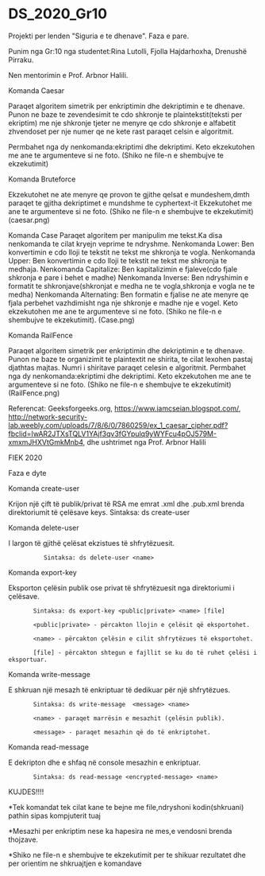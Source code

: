 # DS_2020_Gr10
Projekti per lenden "Siguria e te dhenave".
Faza e pare.

Punim nga Gr:10 nga studentet:Rina Lutolli,
                              Fjolla Hajdarhoxha,
                              Drenushë Pirraku.

Nen mentorimin e Prof. Arbnor Halili.


Komanda Caesar 

Paraqet algoritem simetrik per enkriptimin dhe dekriptimin e te dhenave.
Punon ne baze te zevendesimit te cdo shkronje te plaintekstit(teksti per ekriptim) me nje shkronje tjeter 
ne menyre qe cdo shkronje e alfabetit zhvendoset per nje numer qe ne kete rast paraqet celsin e algoritmit.

Permbahet nga dy nenkomanda:ekriptimi dhe dekriptimi.
Keto ekzekutohen me ane te argumenteve si ne foto.
(Shiko ne file-n e shembujve te ekzekutimit)

Komanda Bruteforce

Ekzekutohet ne ate menyre qe provon te gjithe qelsat e mundeshem,dmth paraqet te gjitha dekriptimet e mundshme 
te cyphertext-it
Ekzekutohet me ane te argumenteve si ne foto.
(Shiko ne file-n e shembujve te ekzekutimit)
(caesar.png)


Komanda Case 
Paraqet algoritem per manipulim me tekst.Ka disa nenkomanda te cilat kryejn veprime te ndryshme.
Nenkomanda Lower:
Ben konvertimin e cdo lloji te tekstit ne tekst me shkronja te vogla.
Nenkomanda Upper:
Ben konvertimin e cdo lloji te tekstit ne tekst me shkronja te medhaja.
Nenkomanda Capitalize:
Ben kapitalizimin e fjaleve(cdo fjale shkronja e pare i behet e madhe)
Nenkomanda Inverse:
Ben ndryshimin e formatit te shkronjave(shkronjat e medha ne te vogla,shkronja e vogla ne te medha)
Nenkomanda Alternating:
Ben formatin e fjalise ne ate menyre qe fjala perbehet vazhdimisht nga nje shkronje e madhe nje e vogel.
Keto ekzekutohen me ane te argumenteve si ne foto.
(Shiko ne file-n e shembujve te ekzekutimit).
(Case.png)

Komanda RailFence 

Paraqet algoritem simetrik per enkriptimin dhe dekriptimin e te dhenave.
Punon ne baze te organizimit te plaintextit ne shirita, te cilat lexohen pastaj djathtas majtas.
Numri i shiritave paraqet celesin e algoritmit.
Permbahet nga dy nenkomanda:ekriptimi dhe dekriptimi.
Keto ekzekutohen me ane te argumenteve si ne foto.
(Shiko ne file-n e shembujve te ekzekutimit)
(RailFence.png)

Referencat:
Geeksforgeeks.org, https://www.iamcseian.blogspot.com/,
http://network-security-lab.weebly.com/uploads/7/8/6/0/7860259/ex_1_caesar_cipher.pdf?fbclid=IwAR2JTXsTQLV1YAjf3qv3fGYpulq9yWYFcu4pOJ579M-xmxmJHXVtGmkMnb4, dhe ushtrimet nga Prof. Arbnor Halili

FIEK 2020



Faza e dyte 

Komanda create-user

Krijon një çift të publik/privat të RSA me emrat <name>.xml dhe <name>.pub.xml brenda
direktoriumit të çelësave keys.
Sintaksa: ds create-user <name>
  
Komanda delete-user

I largon të gjithë çelësat ekzistues të shfrytëzuesit.

              Sintaksa: ds delete-user <name>
  
Komanda export-key

Eksporton çelësin publik ose privat të shfrytëzuesit nga direktoriumi i çelësave.

           Sintaksa: ds export-key <public|private> <name> [file]
  
           <public|private> - përcakton llojin e çelësit që eksportohet.
          
           <name> - përcakton çelësin e cilit shfrytëzues të eksportohet.
           
           [file] - përcakton shtegun e fajllit se ku do të ruhet çelësi i eksportuar.
      
            
Komanda write-message

E shkruan një mesazh të enkriptuar të dedikuar për një shfrytëzues.
           
           Sintaksa: ds write-message  <message> <name> 
  
           <name> - paraqet marrësin e mesazhit (çelësin publik).
             
           <message> - paraqet mesazhin që do të enkriptohet.

Komanda read-message
 
E dekripton dhe e shfaq në console mesazhin e enkriptuar.

           Sintaksa: ds read-message <encrypted-message> <name>
KUJDES!!!!

*Tek komandat tek cilat kane te bejne me file,ndryshoni kodin(shkruani) pathin sipas kompjuterit tuaj

*Mesazhi per enkriptim nese ka hapesira ne mes,e vendosni brenda thojzave.

*Shiko ne file-n e shembujve te ekzekutimit per te shikuar rezultatet dhe per orientim ne shkruajtjen e komandave 
